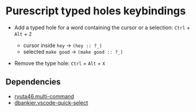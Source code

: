 # Purescript typed holes keybindings

* Add a typed hole for a word containing the cursor or a selection: `Ctrl` + `Alt` + `Z`
    * cursor inside `hey` -> `(hey :: ?_)`
    * selected `make good` -> `(make good :: ?_)`

* Remove the type hole: `Ctrl` + `Alt` + `X`

## Dependencies

* [ryuta46.multi-command](https://marketplace.visualstudio.com/items?itemName=ryuta46.multi-command)
* [dbankier.vscode-quick-select](https://marketplace.visualstudio.com/items?itemName=dbankier.vscode-quick-select)
